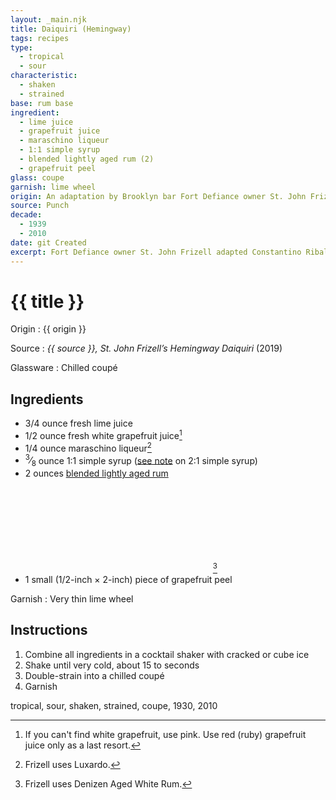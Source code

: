 ```yaml
---
layout: _main.njk
title: Daiquiri (Hemingway)
tags: recipes
type:
  - tropical
  - sour
characteristic:
  - shaken
  - strained
base: rum base
ingredient:
  - lime juice
  - grapefruit juice
  - maraschino liqueur
  - 1:1 simple syrup
  - blended lightly aged rum (2)
  - grapefruit peel
glass: coupe
garnish: lime wheel
origin: An adaptation by Brooklyn bar Fort Defiance owner St. John Frizell. This winner of <cite>Punch</cite>&rsquo;s 2019 Hemingway Daiquiri <a href="https://punchdrink.com/articles/ultimate-best-hemingway-daiquiri-cocktail-recipe/" target="_blank" rel="external noopener">recipe contest</a> may stray from historical authenticity, but it's far more palatable than the <q>double the rum and none of the sugar</q> version supposedly preferred by the author of <cite>The Old Man and the Sea</cite>. That version was created by Havana's El Floridita proprietor Constantino Ribalaigua Vert at Hemingway's request.
source: Punch
decade:
  - 1939
  - 2010
date: git Created
excerpt: Fort Defiance owner St. John Frizell adapted Constantino Ribalaigua Vert's classic recipe for this 2019 Hemingway Daiquiri recipe contest winner.
---
```

<!-- markdownlint-disable MD025 -->
# {{ title }}
<!-- markdownlint-enable MD025 -->

Origin
  : {{ origin }}

Source
  : <cite>{{ source }}, <span class="short-work"><a>St. John Frizell’s Hemingway Daiquiri</a></span></cite> (2019)

Glassware
  : Chilled coupé

## Ingredients

* 3/4 ounce fresh lime juice
* 1/2 ounce fresh white grapefruit juice[^1]
* 1/4 ounce maraschino liqueur[^2]
* <span class="frac"><sup>3</sup>&frasl;<sub>8</sub></span> ounce 1:1 simple syrup ([see note](/mixes/2-1-simple-syrup/#fn:1) on 2:1 simple syrup)
* 2 ounces [blended lightly aged rum](/rums/04-rum-blended-lightly-aged/)<icon-l space="1em" class="bigger" label="(2)"><span class="with-icon"><svg class="icon"><use href="/assets/images/icons/circle-2.svg#circle-2"></use></svg></span></icon-l>[^3]
* 1 small (1/2-inch &times; 2-inch) piece of grapefruit peel

[^1]: If you can't find white grapefruit, use pink. Use red (ruby) grapefruit juice only as a last resort.

[^2]: Frizell uses Luxardo.

[^3]: Frizell uses Denizen Aged White Rum.

Garnish
  : Very thin lime wheel

## Instructions

1. Combine all ingredients in a cocktail shaker with cracked or cube ice
2. Shake until very cold, about 15 to seconds
3. Double-strain into a chilled coupé
4. Garnish

<div
  class="sr-only"
  data-cat[0]="Drink"
  data-type[0]="Tropical"
  data-type[1]="Sour"
  data-char[0]="Shaken"
  data-char[1]="Strained"
  data-base[0]="Rum/Cane spirits"
  data-ingredient[0]="Lime juice"
  data-ingredient[1]="Grapefruit juice"
  data-ingredient[2]="Maraschino liqueur"
  data-ingredient[3]="Luxardo maraschino liqueur"
  data-ingredient[4]="1:1 simple syrup"
  data-ingredient[5]="Blended lightly aged rum [2]"
  data-ingredient[6]="Denizen Aged White Rum"
  data-ingredient[7]="Grapefruit peel"
  data-pantry[0]="Grapefruit peel"
  data-pantry[1]="Lime wheel"
  data-syrup[0]="1:1 simple syrup"
  data-juice[0]="Lime juice"
  data-juice[1]="Grapefruit juice"
  data-liquor[0]="Maraschino liqueur"
  data-liquor[1]="Luxardo maraschino liqueur"
  data-liquor[2]="Blended lightly aged rum [2]"
  data-liquor[3]="Denizen Aged White Rum"
  data-origin[0]="Constantino Ribalaigua Vert"
  data-origin[1]="El Floridita, Havana"
  data-origin[2]="St. John Frizell"
  data-origin[3]="Fort Defiance"
  data-source[0]="Punch magazine"
  data-glass[0]="Coupé"
  data-garnish[0]="Lime wheel(s)"
  data-decade[0]="1930"
  data-decade[1]="2010"
  data-pagefind-filter="
    Category[data-cat[0]],
    Type[data-type[0]],
    Type[data-type[1]],
    Characteristic[data-char[0]],
    Characteristic[data-char[1]],
    Base[data-base[0]],
    Ingredient[data-ingredient[0]],
    Ingredient[data-ingredient[1]],
    Ingredient[data-ingredient[2]],
    Ingredient[data-ingredient[3]],
    Ingredient[data-ingredient[4]],
    Ingredient[data-ingredient[5]],
    Ingredient[data-ingredient[6]],
    Ingredient[data-ingredient[7]],
    Pantry[data-pantry[0]],
    Pantry[data-pantry[1]],
    Syrup[data-syrup[0]],
    Juice[data-juice[0]],
    Juice[data-juice[1]],
    Liquor[data-liquor[0]],
    Liquor[data-liquor[1]],
    Liquor[data-liquor[2]],
    Liquor[data-liquor[3]],
    Origin[data-origin[0]],
    Origin[data-origin[1]],
    Origin[data-origin[2]],
    Origin[data-origin[3]],
    Source[data-source[0]],
    Glassware[data-glass[0]],
    Garnish[data-garnish[0]],
    Decade[data-decade[0]],
    Decade[data-decade[1]]
  "
>
</div>

<div class="keywords" aria-hidden>tropical, sour, shaken, strained, coupe, 1930, 2010</div>
